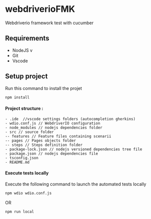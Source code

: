 # webdriverioFMK
Webdriverio framework test with cucumber

## Requirements
- NodeJS v
- Git
- Vscode 

## Setup project

Run this command to install the projet 

```sh
npm install
```

#### Project structure :

```
- .ide  //vscode settings folders (autocompletion gherkins)
- wdio.conf.js // WebdriverIO configuration
- node_modules // nodejs dependencies folder
- src // source folder
-- features // Feature files containing scenarii
-- pages // Pages objects folder
-- steps // Steps definition folder
- package-lock.json // nodejs versioned dependencies tree file
- package.json // nodejs dependencies file
- tsconfig.json
- README.md
```

#### Execute tests locally

Execute the following command to launch the automated tests locally
```sh
npm wdio wdio.conf.js
```
OR 

```sh
npm run local
```